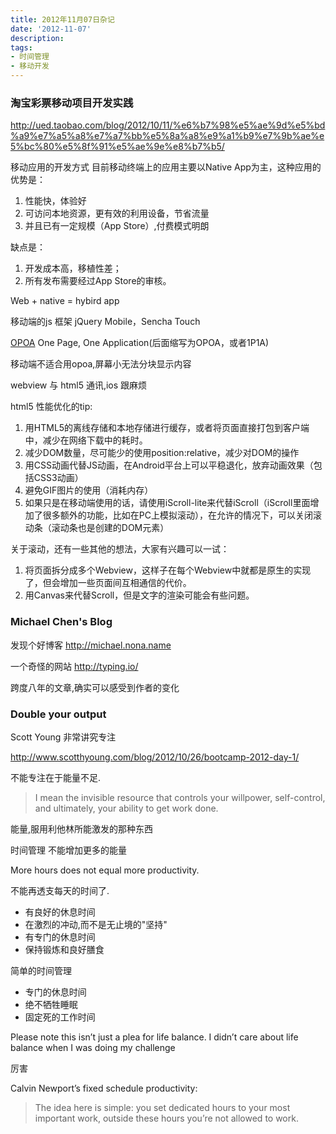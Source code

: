 ```yaml
---
title: 2012年11月07日杂记
date: '2012-11-07'
description:
tags:
- 时间管理
- 移动开发
---
```


### 淘宝彩票移动项目开发实践

http://ued.taobao.com/blog/2012/10/11/%e6%b7%98%e5%ae%9d%e5%bd%a9%e7%a5%a8%e7%a7%bb%e5%8a%a8%e9%a1%b9%e7%9b%ae%e5%bc%80%e5%8f%91%e5%ae%9e%e8%b7%b5/

移动应用的开发方式
目前移动终端上的应用主要以Native App为主，这种应用的优势是：

1. 性能快，体验好
2. 可访问本地资源，更有效的利用设备，节省流量
3. 并且已有一定规模（App Store）,付费模式明朗

缺点是：

1. 开发成本高，移植性差；
2. 所有发布需要经过App Store的审核。

Web + native = hybird app

移动端的js 框架 jQuery Mobile，Sencha Touch

[OPOA](http://michael.nona.name/archives/117/)  One Page, One Application(后面缩写为OPOA，或者1P1A)

移动端不适合用opoa,屏幕小无法分块显示内容

webview 与 html5 通讯,ios 跟麻烦

html5 性能优化的tip:

1. 用HTML5的离线存储和本地存储进行缓存，或者将页面直接打包到客户端中，减少在网络下载中的耗时。
2. 减少DOM数量，尽可能少的使用position:relative，减少对DOM的操作
3. 用CSS动画代替JS动画，在Android平台上可以平稳退化，放弃动画效果（包括CSS3动画）
4. 避免GIF图片的使用（消耗内存）
5. 如果只是在移动端使用的话，请使用iScroll-lite来代替iScroll（iScroll里面增加了很多额外的功能，比如在PC上模拟滚动），在允许的情况下，可以关闭滚动条（滚动条也是创建的DOM元素）

关于滚动，还有一些其他的想法，大家有兴趣可以一试：

1. 将页面拆分成多个Webview，这样子在每个Webview中就都是原生的实现了，但会增加一些页面间互相通信的代价。
2. 用Canvas来代替Scroll，但是文字的渲染可能会有些问题。

### Michael Chen's Blog

发现个好博客 http://michael.nona.name

一个奇怪的网站 http://typing.io/

跨度八年的文章,确实可以感受到作者的变化



### Double your output

Scott Young 非常讲究专注

http://www.scotthyoung.com/blog/2012/10/26/bootcamp-2012-day-1/

不能专注在于能量不足.

> I mean the invisible resource that controls your willpower, self-control, and ultimately, your ability to get work done.
 
 能量,服用利他林所能激发的那种东西
 
 时间管理 不能增加更多的能量
 
 More hours does not equal more productivity.
 
 不能再透支每天的时间了.

- 有良好的休息时间
- 在激烈的冲动,而不是无止境的"坚持"
- 有专门的休息时间
- 保持锻炼和良好膳食

简单的时间管理

- 专门的休息时间
- 绝不牺牲睡眠
- 固定死的工作时间


Please note this isn’t just a plea for life balance. I didn’t care about life balance when I was doing my challenge

厉害

Calvin Newport’s fixed schedule productivity:

> The idea here is simple: you set dedicated hours to your most important work, outside these hours you’re not allowed to work.

